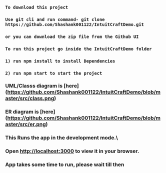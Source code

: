 ### `To download this project`
### `Use git cli and run command- git clone https://github.com/Shashank001122/IntuitCraftDemo.git`
### `or you can download the zip file from the Github UI`

### `To run this project go inside the IntuitCraftDemo folder`
### `1) run npm install to install Dependencies`
### `2) run npm start to start the project`

### UML/Classs diagram is [here] (https://github.com/Shashank001122/IntuitCraftDemo/blob/master/src/class.png)
### ER diagram is [here] (https://github.com/Shashank001122/IntuitCraftDemo/blob/master/src/er.png)

### This Runs the app in the development mode.\
### Open [http://localhost:3000](http://localhost:3000) to view it in your browser. 
### App takes some time to run, please wait till then
